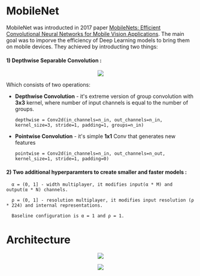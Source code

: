 # MobileNet
MobileNet was introducted in 2017 paper [MobileNets: Efficient Convolutional Neural Networks for Mobile Vision Applications](https://arxiv.org/abs/1704.04861). The main goal was to imporve the efficiency of Deep Learning models to bring them on mobile devices. They achieved by introducting two things:
#### 1) __Depthwise Separable Convolution__ :

<p align="center">
<img 
  src="https://github.com/maciejbalawejder/DeepLearning-collection/blob/main/ConvNets/MobileNet/depthwiseblock.png"
>
</p>

Which consists of two operations:
- __Depthwise Convolution__ - it's extreme version of group convolution with __3x3__ kernel, where number of input channels is equal to the number of groups.
    
      depthwise = Conv2d(in_channels=n_in, out_channels=n_in, kernel_size=3, stride=1, padding=1, groups=n_in) 
    
- __Pointwise Convolution__ - it's simple __1x1__ Conv that generates new features

      pointwise = Conv2d(in_channels=n_in, out_channels=n_out, kernel_size=1, stride=1, padding=0)

#### 2) __Two additional hyperparamters to create smaller and faster models__ :
      
      α = (0, 1] - width multiplayer, it modifies input(α * M) and output(α * N) channels.
      
      ρ = (0, 1] - resolution multiplayer, it modifies input resolution (ρ * 224) and internal representations.
      
      Baseline configuration is α = 1 and ρ = 1.

# Architecture

<p align="center">
<img 
  src="https://github.com/maciejbalawejder/DeepLearning-collection/blob/main/ConvNets/MobileNet/block.png"
>
</p>

<p align="center">
<img 
  src="https://github.com/maciejbalawejder/DeepLearning-collection/blob/main/ConvNets/MobileNet/architecture.png"
>
</p>
